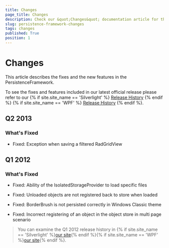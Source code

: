 ```yaml
---
title: Changes
page_title: Changes
description: Check our &quot;Changes&quot; documentation article for the RadPersistenceFramework {{ site.framework_name }} control.
slug: persistence-framework-changes
tags: changes
published: True
position: 1
---
```


# Changes

This article describes the fixes and the new features in the PersistenceFramework.

To see the fixes and features included in our latest official release please refer to our {% if site.site_name == 'Silverlight' %} [Release History](http://www.telerik.com/support/whats-new/silverlight/release-history) {% endif %} {% if site.site_name == 'WPF' %} [Release History](http://www.telerik.com/support/whats-new/wpf/release-history) {% endif %}.


## Q2 2013

### What's Fixed

* Fixed: Exception when saving a filtered RadGridView 

## Q1 2012

### What's Fixed

* Fixed: Ability of the IsolatedStorageProvider to load specific files

* Fixed: Unloaded objects are not registered back to store when loaded

* Fixed: BorderBrush is not persisted correctly in Windows Classic theme

* Fixed: Incorrect registering of an object in the object store in multi page scenario

>You can examine the Q1 2012 release history in {% if site.site_name == 'Silverlight' %}[our site](http://www.telerik.com/products/silverlight/whats-new/release_notes/q1-2012-version-2012-1-215-271395503.aspx){% endif %}{% if site.site_name == 'WPF' %}[our site](http://www.telerik.com/products/wpf/whats-new/release-history/q1-2012-version-2012-1-215-1506305735.aspx){% endif %}.